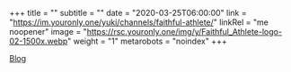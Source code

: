 +++
title = ""
subtitle = ""
date = "2020-03-25T06:00:00"
link = "https://im.youronly.one/yuki/channels/faithful-athlete/"
linkRel = "me noopener"
image = "https://rsc.youronly.one/img/y/Faithful_Athlete-logo-02-1500x.webp"
weight = "1"
metarobots = "noindex"
+++

<a href="https://im.youronly.one/yuki/channels/faithful-athlete/" rel="me noopener" referrerpolicy="strict-origin-when-cross-origin">Blog</a>
